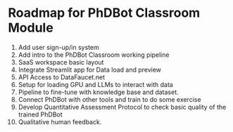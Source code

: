 # Roadmap for PhDBot Classroom Module

1. Add user sign-up/in system
2. Add intro to the PhDBot Classroom working pipeline
3. SaaS workspace basic layout
4. Integrate Streamlit app for Data load and preview
5. API Access to DataFaucet.net 
6. Setup for loading  GPU and LLMs to interact with data
7. Pipeline to fine-tune with knowledge base and dataset. 
8. Connect PhDBot with other tools and train to do some exercise
9. Develop Quantitative Assessment Protocol to check basic quality of the trained PhDBot
10. Qualitative human feedback. 
